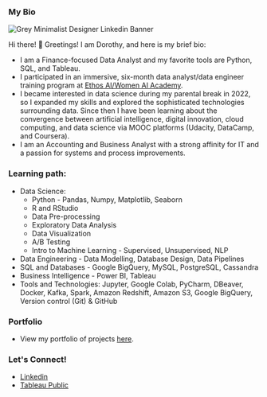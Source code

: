 ### My Bio

![Grey Minimalist Designer Linkedin Banner](https://github.com/DSKunth/DSKunth/assets/98457852/1707f2b0-cf6d-4fc3-a586-4ea01145c1d4)

Hi there! 👋 Greetings! I am Dorothy, and here is my brief bio:
- I am a Finance-focused Data Analyst and my favorite tools are Python, SQL, and Tableau.
- I participated in an immersive, six-month data analyst/data engineer training program at [Ethos AI/Women AI Academy](https://www.womenaiacademy.com/).
- I became interested in data science during my parental break in 2022, so I expanded my skills and explored the sophisticated technologies surrounding data. Since then I have been learning about the convergence between artificial intelligence, digital innovation, cloud computing, and data science via MOOC platforms (Udacity, DataCamp, and Coursera).
- I am an Accounting and Business Analyst with a strong affinity for IT and a passion for systems and process improvements.

### Learning path:
  - Data Science:
      - Python - Pandas, Numpy, Matplotlib, Seaborn
      - R and RStudio
      - Data Pre-processing
      - Exploratory Data Analysis
      - Data Visualization
      - A/B Testing
      - Intro to Machine Learning - Supervised, Unsupervised, NLP
  - Data Engineering - Data Modelling, Database Design, Data Pipelines
  - SQL and Databases - Google BigQuery, MySQL, PostgreSQL, Cassandra
  - Business Intelligence - Power BI, Tableau
  - Tools and Technologies: Jupyter, Google Colab, PyCharm, DBeaver, Docker, Kafka, Spark, Amazon Redshift, Amazon S3, Google BigQuery, Version control (Git) & GitHub

  ### Portfolio
  - View my portfolio of projects [here](https://github.com/DSKunth/Project-Portfolio).

  ### Let's Connect!
  - [Linkedin](https://www.linkedin.com/in/dkunth/)
  - [Tableau Public](https://public.tableau.com/app/profile/dorothy.kunth)

  
